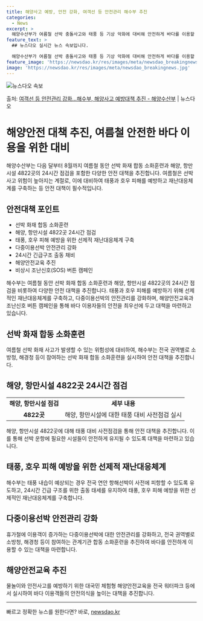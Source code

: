 ```yaml
---
title: 해양사고 예방, 안전 강화, 여객선 등 안전관리 해수부 추진
categories:
  - News
excerpt: >
  해양수산부가 여름철 선박 충돌사고와 태풍 등 기상 악화에 대비해 안전하게 바다를 이용할 수 있도록 선제적 대…
feature_text: >
  ## 뉴스다오 실시간 뉴스 속보입니다.

  해양수산부가 여름철 선박 충돌사고와 태풍 등 기상 악화에 대비해 안전하게 바다를 이용할 수 있도록 선제적 대…
feature_image: 'https://newsdao.kr/res/images/meta/newsdao_breakingnews.jpg'
image: 'https://newsdao.kr/res/images/meta/newsdao_breakingnews.jpg'
---
```


![뉴스다오 속보](https://newsdao.kr/res/images/meta/newsdao_breakingnews.jpg)

<p>출처: <a href="https://newsdao.kr/3944" rel="dofollow">여객선 등 안전관리 강화…해수부, 해양사고 예방대책 추진 - 해양수산부</a> | 뉴스다오</p>

<h1>해양안전 대책 추진, 여름철 안전한 바다 이용을 위한 대비</h1>

<p data-ke-size="size16">해양수산부는 다음 달부터 8월까지 여름철 동안 선박 화재 합동 소화훈련과 해양, 항만 시설 4822곳의 24시간 점검을 포함한 다양한 안전 대책을 추진합니다. 여름철은 선박 사고 위험이 높아지는 계절로, 이에 대비하여 태풍과 호우 피해를 예방하고 재난대응체계를 구축하는 등 안전 대책이 필수적입니다.</p>

<h2 data-ke-size="size26">안전대책 포인트</h2>

<ul>
  <li>선박 화재 합동 소화훈련</li>
  <li>해양, 항만시설 4822곳 24시간 점검</li>
  <li>태풍, 호우 피해 예방을 위한 선제적 재난대응체계 구축</li>
  <li>다중이용선박 안전관리 강화</li>
  <li>24시간 긴급구조 출동 채비</li>
  <li>해양안전교육 추진</li>
  <li>비상시 조난신호(SOS) 버튼 캠페인</li>
</ul>

<p data-ke-size="size16">해수부는 여름철 동안 선박 화재 합동 소화훈련과 해양, 항만시설 4822곳의 24시간 점검을 비롯하여 다양한 안전 대책을 추진합니다. 태풍과 호우 피해를 예방하기 위해 선제적인 재난대응체계를 구축하고, 다중이용선박의 안전관리를 강화하며, 해양안전교육과 조난신호 버튼 캠페인을 통해 바다 이용자들의 안전을 최우선에 두고 대책을 마련하고 있습니다.</p>

<h2 data-ke-size="size26">선박 화재 합동 소화훈련</h2>

<p data-ke-size="size16">여름철 선박 화재 사고가 발생할 수 있는 위험성에 대비하여, 해수부는 전국 권역별로 소방청, 해경청 등이 참여하는 선박 화재 합동 소화훈련을 실시하여 안전 대책을 추진합니다.</p>

<h2 data-ke-size="size26">해양, 항만시설 4822곳 24시간 점검</h2>

<table>
  <tr>
    <td style="text-align: center; height: 17px;"><b>해양, 항만시설 점검</b></td>
    <td style="text-align: center; height: 17px;"><b>세부 내용</b></td>
  </tr>
  <tr>
    <td style="text-align: center; height: 17px;"><b>4822곳</b></td>
    <td>해양, 항만시설에 대한 태풍 대비 사전점검 실시</td>
  </tr>
</table>

<p data-ke-size="size16">해양, 항만시설 4822곳에 대해 태풍 대비 사전점검을 통해 안전 대책을 추진합니다. 이를 통해 선박 운항에 필요한 시설들이 안전하게 유지될 수 있도록 대책을 마련하고 있습니다.</p>

<h2 data-ke-size="size26">태풍, 호우 피해 예방을 위한 선제적 재난대응체계</h2>

<p data-ke-size="size16">해수부는 태풍 내습이 예상되는 경우 전국 연안 항해선박이 사전에 피항할 수 있도록 유도하고, 24시간 긴급 구조를 위한 출동 태세를 유지하여 태풍, 호우 피해 예방을 위한 선제적인 재난대응체계를 구축합니다.</p>

<h2 data-ke-size="size26">다중이용선박 안전관리 강화</h2>

<p data-ke-size="size16">휴가철에 이용객이 증가하는 다중이용선박에 대한 안전관리를 강화하고, 전국 권역별로 소방청, 해경청 등이 참여하는 관계기관 합동 소화훈련을 추진하여 바다를 안전하게 이용할 수 있는 대책을 마련합니다.</p>

<h2 data-ke-size="size26">해양안전교육 추진</h2>

<p data-ke-size="size16">물놀이와 안전사고를 예방하기 위한 대국민 체험형 해양안전교육을 전국 워터파크 등에서 실시하여 바다 이용객들의 안전의식을 높이는 대책을 추진합니다.</p>

<hr> 

빠르고 정확한 뉴스를 원한다면? 바로, <a href="https://newsdao.kr" rel="dofollow">newsdao.kr</a>


